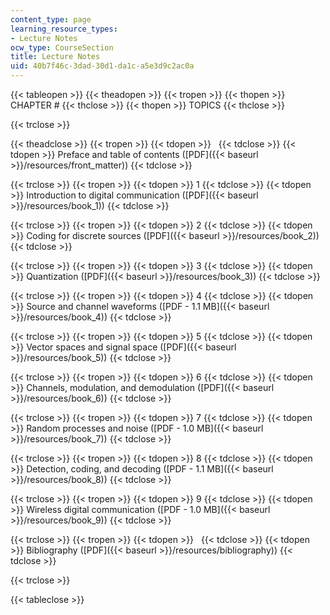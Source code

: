 ```yaml
---
content_type: page
learning_resource_types:
- Lecture Notes
ocw_type: CourseSection
title: Lecture Notes
uid: 40b7f46c-3dad-30d1-da1c-a5e3d9c2ac0a
---
```


{{< tableopen >}}
{{< theadopen >}}
{{< tropen >}}
{{< thopen >}}
CHAPTER #
{{< thclose >}}
{{< thopen >}}
TOPICS
{{< thclose >}}

{{< trclose >}}

{{< theadclose >}}
{{< tropen >}}
{{< tdopen >}}
 
{{< tdclose >}}
{{< tdopen >}}
Preface and table of contents ([PDF]({{< baseurl >}}/resources/front_matter))
{{< tdclose >}}

{{< trclose >}}
{{< tropen >}}
{{< tdopen >}}
1
{{< tdclose >}}
{{< tdopen >}}
Introduction to digital communication ([PDF]({{< baseurl >}}/resources/book_1))
{{< tdclose >}}

{{< trclose >}}
{{< tropen >}}
{{< tdopen >}}
2
{{< tdclose >}}
{{< tdopen >}}
Coding for discrete sources ([PDF]({{< baseurl >}}/resources/book_2))
{{< tdclose >}}

{{< trclose >}}
{{< tropen >}}
{{< tdopen >}}
3
{{< tdclose >}}
{{< tdopen >}}
Quantization ([PDF]({{< baseurl >}}/resources/book_3))
{{< tdclose >}}

{{< trclose >}}
{{< tropen >}}
{{< tdopen >}}
4
{{< tdclose >}}
{{< tdopen >}}
Source and channel waveforms ([PDF - 1.1 MB]({{< baseurl >}}/resources/book_4))
{{< tdclose >}}

{{< trclose >}}
{{< tropen >}}
{{< tdopen >}}
5
{{< tdclose >}}
{{< tdopen >}}
Vector spaces and signal space ([PDF]({{< baseurl >}}/resources/book_5))
{{< tdclose >}}

{{< trclose >}}
{{< tropen >}}
{{< tdopen >}}
6
{{< tdclose >}}
{{< tdopen >}}
Channels, modulation, and demodulation ([PDF]({{< baseurl >}}/resources/book_6))
{{< tdclose >}}

{{< trclose >}}
{{< tropen >}}
{{< tdopen >}}
7
{{< tdclose >}}
{{< tdopen >}}
Random processes and noise ([PDF - 1.0 MB]({{< baseurl >}}/resources/book_7))
{{< tdclose >}}

{{< trclose >}}
{{< tropen >}}
{{< tdopen >}}
8
{{< tdclose >}}
{{< tdopen >}}
Detection, coding, and decoding ([PDF - 1.1 MB]({{< baseurl >}}/resources/book_8))
{{< tdclose >}}

{{< trclose >}}
{{< tropen >}}
{{< tdopen >}}
9
{{< tdclose >}}
{{< tdopen >}}
Wireless digital communication ([PDF - 1.0 MB]({{< baseurl >}}/resources/book_9))
{{< tdclose >}}

{{< trclose >}}
{{< tropen >}}
{{< tdopen >}}
 
{{< tdclose >}}
{{< tdopen >}}
Bibliography ([PDF]({{< baseurl >}}/resources/bibliography))
{{< tdclose >}}

{{< trclose >}}

{{< tableclose >}}